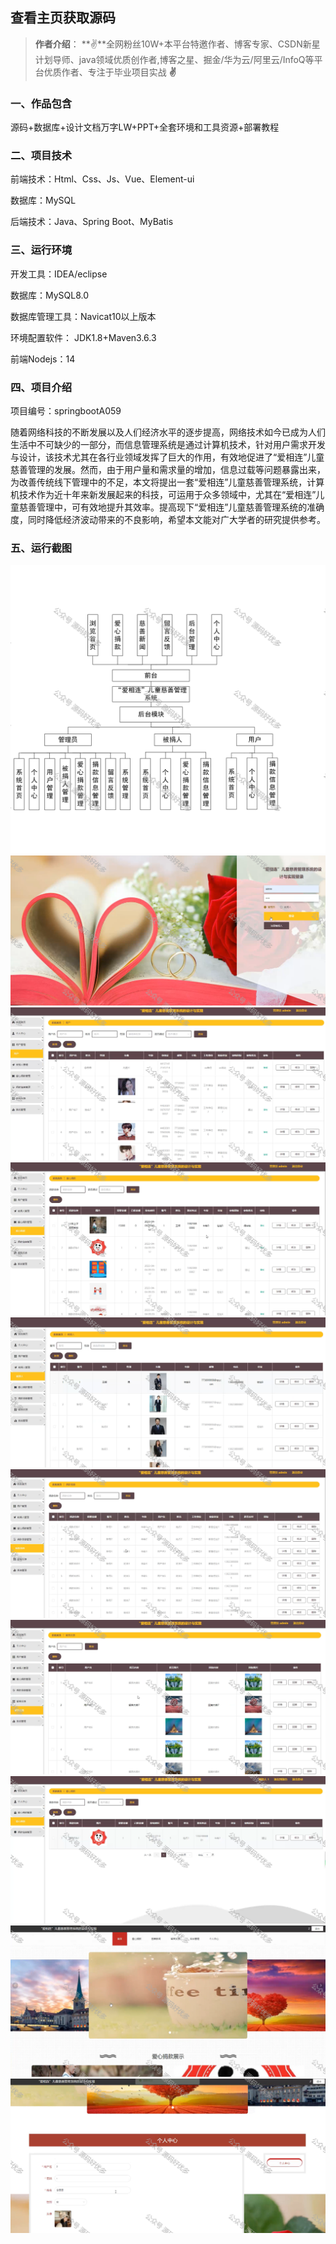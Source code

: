  
## 查看主页获取源码

> **作者介绍**： **✌**全网粉丝10W+本平台特邀作者、博客专家、CSDN新星计划导师、java领域优质创作者,博客之星、掘金/华为云/阿里云/InfoQ等平台优质作者、专注于毕业项目实战 **✌**

  

### 一、作品包含

源码+数据库+设计文档万字LW+PPT+全套环境和工具资源+部署教程

### 二、项目技术

前端技术：Html、Css、Js、Vue、Element-ui

数据库：MySQL

后端技术：Java、Spring Boot、MyBatis

  

### 三、运行环境

开发工具：IDEA/eclipse

数据库：MySQL8.0

数据库管理工具：Navicat10以上版本

环境配置软件： JDK1.8+Maven3.6.3

前端Nodejs：14

  

### 四、项目介绍
项目编号：springbootA059

随着网络科技的不断发展以及人们经济水平的逐步提高，网络技术如今已成为人们生活中不可缺少的一部分，而信息管理系统是通过计算机技术，针对用户需求开发与设计，该技术尤其在各行业领域发挥了巨大的作用，有效地促进了“爱相连”儿童慈善管理的发展。然而，由于用户量和需求量的增加，信息过载等问题暴露出来，为改善传统线下管理中的不足，本文将提出一套“爱相连”儿童慈善管理系统，计算机技术作为近十年来新发展起来的科技，可运用于众多领域中，尤其在“爱相连”儿童慈善管理中，可有效地提升其效率。提高现下“爱相连”儿童慈善管理系统的准确度，同时降低经济波动带来的不良影响，希望本文能对广大学者的研究提供参考。

### 五、运行截图

![1.png](./1.png)
![2.png](./2.png)
![3.png](./3.png)
![4.png](./4.png)
![5.png](./5.png)
![6.png](./6.png)
![7.png](./7.png)
![8.png](./8.png)
![9.png](./9.png)
![10.png](./10.png)





  
